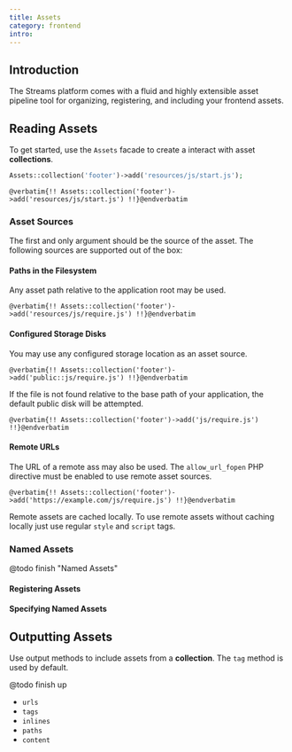 ```yaml
---
title: Assets
category: frontend
intro: 
---
```


## Introduction

The Streams platform comes with a fluid and highly extensible asset pipeline tool for organizing, registering, and including your frontend assets.

## Reading Assets

To get started, use the `Assets` facade to create a interact with asset **collections**.

```php
Assets::collection('footer')->add('resources/js/start.js');
```

```blade
@verbatim{!! Assets::collection('footer')->add('resources/js/start.js') !!}@endverbatim
```

### Asset Sources

The first and only argument should be the source of the asset. The following sources are supported out of the box:

#### Paths in the Filesystem

Any asset path relative to the application root may be used.

```blade
@verbatim{!! Assets::collection('footer')->add('resources/js/require.js') !!}@endverbatim
```

#### Configured Storage Disks

You may use any configured storage location as an asset source.

```blade
@verbatim{!! Assets::collection('footer')->add('public::js/require.js') !!}@endverbatim
```

If the file is not found relative to the base path of your application, the default public disk will be attempted.

```blade
@verbatim{!! Assets::collection('footer')->add('js/require.js') !!}@endverbatim
```

#### Remote URLs

The URL of a remote ass may also be used. The `allow_url_fopen` PHP directive must be enabled to use remote asset sources.

```blade
@verbatim{!! Assets::collection('footer')->add('https://example.com/js/require.js') !!}@endverbatim
```

Remote assets are cached locally. To use remote assets without caching locally just use regular `style` and `script` tags.

### Named Assets
@todo finish "Named Assets"
#### Registering Assets
#### Specifying Named Assets
## Outputting Assets

Use output methods to include assets from a **collection**. The `tag` method is used by default.

@todo finish up

- `urls`
- `tags`
- `inlines`
- `paths`
- `content`
